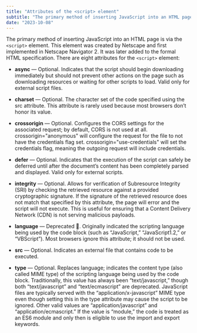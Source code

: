 ```yaml
---
title: "Attributes of the <script> element"
subtitle: "The primary method of inserting JavaScript into an HTML page is via the `<script>` element."
date: "2023-10-08"
---
```


The primary method of inserting JavaScript into an HTML page is via the `<script>` element. This element was created by Netscape and first implemented in Netscape Navigator 2. It was later added to the formal HTML specification. There are eight attributes for the `<script>` element:

- **async** — Optional. Indicates that the script should begin downloading immediately but should
  not prevent other actions on the page such as downloading resources or waiting for other
  scripts to load. Valid only for external script files.

- **charset** — Optional. The character set of the code specified using the src attribute. This attribute is rarely used because most browsers don’t honor its value.

- **crossorigin** — Optional. Configures the CORS settings for the associated request; by
  default, CORS is not used at all. crossorigin="anonymous" will configure the request for
  the file to not have the credentials flag set. crossorigin="use-credentials" will set the
  credentials flag, meaning the outgoing request will include credentials.

- **defer** — Optional. Indicates that the execution of the script can safely be deferred until after the
  document’s content has been completely parsed and displayed. Valid only for external scripts.

- **integrity** — Optional. Allows for verification of Subresource Integrity (SRI) by checking the
  retrieved resource against a provided cryptographic signature. If the signature of the retrieved
  resource does not match that specified by this attribute, the page will error and the script will
  not execute. This is useful for ensuring that a Content Delivery Network (CDN) is not serving malicious payloads.

- **language** — Deprecated 👴. Originally indicated the scripting language being used by the code
  block (such as “JavaScript,” “JavaScript1.2,” or “VBScript”). Most browsers ignore this attribute; it should not be used.

- **src** — Optional. Indicates an external file that contains code to be executed.

- **type** — Optional. Replaces language; indicates the content type (also called MIME type) of
  the scripting language being used by the code block. Traditionally, this value has always been
  “text/javascript,” though both “text/javascript” and “text/ecmascript” are deprecated.
  JavaScript files are typically served with the “application/x-javascript” MIME type even
  though setting this in the type attribute may cause the script to be ignored. Other valid values
  are “application/javascript” and “application/ecmascript.” If the value is “module,” the code
  is treated as an ES6 module and only then is eligible to use the import and export keywords.

